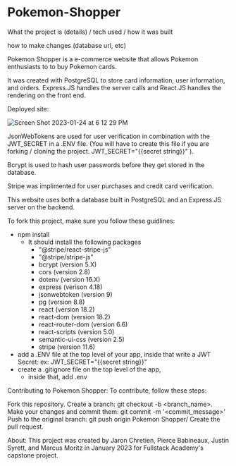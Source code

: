 # Pokemon-Shopper

What the project is (details) / tech used / how it was built

how to make changes (database url, etc)

Pokemon Shopper is a e-commerce website that allows Pokemon enthusiasts to to buy Pokemon cards.

It was created with PostgreSQL to store card information, user information, and orders. Express.JS handles the server calls and React.JS handles the rendering on the front end.

Deployed site: <URL>

![Screen Shot 2023-01-24 at 6 12 29 PM](https://user-images.githubusercontent.com/109768964/214458281-0566e529-753b-4628-9d17-0d263a960dd6.png)

JsonWebTokens are used for user verification in combination with the JWT_SECRET in a .ENV file. 
(You will have to create this file if you are forking / cloning the project. JWT_SECRET="{{secret string}}" ).

Bcrypt is used to hash user passwords before they get stored in the database.

Stripe was implimented for user purchases and credit card verification. 



This website uses both a database built in PostgreSQL and an Express.JS server on the backend. 

To fork this project, make sure you follow these guidlines:
- npm install
  - It should install the following packages
      - "@stripe/react-stripe-js"
      - "@stripe/stripe-js"
      - bcrypt (version 5.X)
      - cors (version 2.8)
      - dotenv (version 16.X)
      - express (verison 4.18)
      - jsonwebtoken (version 9)
      - pg (version 8.8)
      - react (version 18.2)
      - react-dom (version 18.2)
      - react-router-dom (version 6.6)
      - react-scripts (version 5.0)
      - semantic-ui-css (version 2.5)
      - stripe (version 11.6)
- add a .ENV file at the top level of your app, inside that write a JWT Secret:
ex: JWT_SECRET="{{secret string}}"
- create a .gitignore file on the top level of the app, 
  - inside that, add .env
  
Contributing to Pokemon Shopper:
To contribute, follow these steps:





Fork this repository.
Create a branch: git checkout -b <branch_name>.
Make your changes and commit them: git commit -m '<commit_message>'
Push to the original branch: git push origin Pokemon Shopper/<location>
Create the pull request.

About: 
This project was created by Jaron Chretien, Pierce Babineaux, Justin Syrett, and Marcus Moritz in January 2023 for Fullstack Academy's capstone project. 

